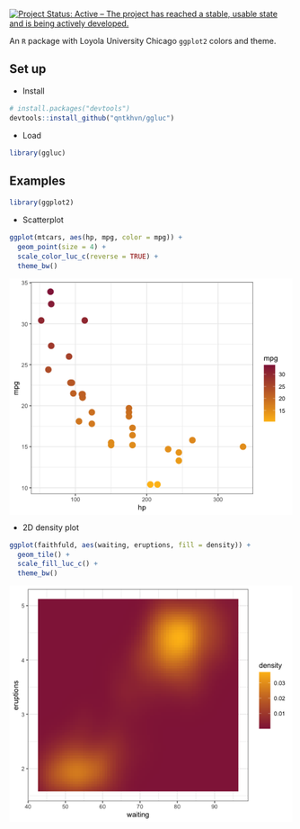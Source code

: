 
<!-- badges: start -->

[![Project Status: Active – The project has reached a stable, usable
state and is being actively
developed.](https://www.repostatus.org/badges/latest/active.svg)](https://www.repostatus.org/#active)
<!-- badges: end -->

An `R` package with Loyola University Chicago `ggplot2` colors and
theme.

## Set up

-   Install

``` r
# install.packages("devtools")
devtools::install_github("qntkhvn/ggluc")
```

-   Load

``` r
library(ggluc)
```

## Examples

``` r
library(ggplot2)
```

-   Scatterplot

``` r
ggplot(mtcars, aes(hp, mpg, color = mpg)) +
  geom_point(size = 4) +
  scale_color_luc_c(reverse = TRUE) +
  theme_bw()
```

<img src="README_files/figure-gfm/scatterplot-1.png" style="display: block; margin: auto;" />

-   2D density plot

``` r
ggplot(faithfuld, aes(waiting, eruptions, fill = density)) +
  geom_tile() +
  scale_fill_luc_c() +
  theme_bw()
```

<img src="README_files/figure-gfm/density-1.png" style="display: block; margin: auto;" />
